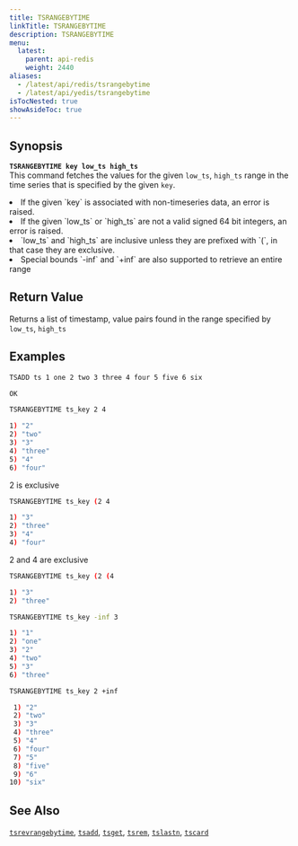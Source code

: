 ```yaml
---
title: TSRANGEBYTIME
linkTitle: TSRANGEBYTIME
description: TSRANGEBYTIME
menu:
  latest:
    parent: api-redis
    weight: 2440
aliases:
  - /latest/api/redis/tsrangebytime
  - /latest/api/yedis/tsrangebytime
isTocNested: true
showAsideToc: true
---
```


## Synopsis
<b>`TSRANGEBYTIME key low_ts high_ts`</b><br>
This command fetches the values for the given `low_ts`, `high_ts` range in the time series that is
specified by the given `key`.

<li>If the given `key` is associated with non-timeseries data, an error is raised.</li>
<li>If the given `low_ts` or `high_ts` are not a valid signed 64 bit integers, an error is raised.</li>
<li>`low_ts` and `high_ts` are inclusive unless they are prefixed with `(`, in that case they are
exclusive.</li>
<li>Special bounds `-inf` and `+inf` are also supported to retrieve an entire range</li>

## Return Value
Returns a list of timestamp, value pairs found in the range specified by `low_ts`, `high_ts`

## Examples
```{.sh .copy .separator-dollar}
TSADD ts 1 one 2 two 3 three 4 four 5 five 6 six
```
```sh
OK
```
```{.sh .copy .separator-dollar}
TSRANGEBYTIME ts_key 2 4
```
```sh
1) "2"
2) "two"
3) "3"
4) "three"
5) "4"
6) "four"
```
2 is exclusive
```{.sh .copy .separator-dollar}
TSRANGEBYTIME ts_key (2 4
```
```sh
1) "3"
2) "three"
3) "4"
4) "four"
```
2 and 4 are exclusive
```{.sh .copy .separator-dollar}
TSRANGEBYTIME ts_key (2 (4
```
```sh
1) "3"
2) "three"
```
```{.sh .copy .separator-dollar}
TSRANGEBYTIME ts_key -inf 3
```
```sh
1) "1"
2) "one"
3) "2"
4) "two"
5) "3"
6) "three"
```
```{.sh .copy .separator-dollar}
TSRANGEBYTIME ts_key 2 +inf
```
```sh
 1) "2"
 2) "two"
 3) "3"
 4) "three"
 5) "4"
 6) "four"
 7) "5"
 8) "five"
 9) "6"
10) "six"
```

## See Also
[`tsrevrangebytime`](../tsrevrangebytime/), [`tsadd`](../tsadd/), [`tsget`](../tsget/),
[`tsrem`](../tsrem/), [`tslastn`](../tslastn/), [`tscard`](../tscard/)
